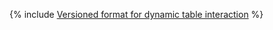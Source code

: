 {% include [Versioned format for dynamic table interaction](../../_includes/user-guide/dynamic-tables/versioned-format.md) %}
